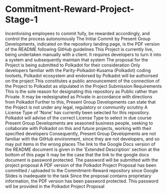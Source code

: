 # Commitment-Reward-Project-Stage-1
Incentivising employees to commit fully, be rewarded accordingly, and control the process autonomously
The Initiai Commit by Present Group Developments, indicated on the repository landing page, is the PDF version of the README following GitHub guidelines
This Project is currently live, being undertaken manually with a client. It requires developers to turn it into a system and subsequently maintain that system
The proposal for the Project is being submitted to Polkadot for their consideration
Only developers familiar with the Parity-Polkadot-Kusama (Polkadot) coding toolsets, Polkadot ecosystem and endorsed by Polkadot will be authorised on the project
This constitutes a public announcement of the connection of the Project to Polkadot as stipulated in the Project Submission Requirements
This is the sole reason for designating this repository as Public rather than Private. It may be redesignated as Private in accordance with directions from Polkadot
Further to this, Present Group Developments can state that the Project is not under any legal, regulatory or community scrutiny
A License Type of 'None' has currently been selected for this repository. Polkadot will advise of the correct License Type to select in due course
Present Group Developments are seasoned business people, seeking to collaborate with Polkadot on this and future projects, working with their specified developers
Consequently, Present Group Developments are not familiar with the GitHub environment, since they are not developers, and so may put items in the wrong places
The link to the Google Docs version of the README document is given in the 'Extended Description' section at the bottom of this page
It may be the case that the link to the google docs document is password protected. The password will be submitted with the project proposal
A PDF version of the Polkadot Project Proposal has been committed / uploaded to the Commitment-Reward repository since Google Slides is inadequate to the task
Since the proposal contains proprietary information, the PDF version has been password protected. This password will be provided in the Polkadot Project Proposal

